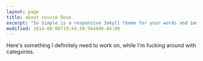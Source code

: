 ```yaml
---
layout: page
title: about sevvie Rose
excerpt: "So Simple is a responsive Jekyll theme for your words and images."
modified: 2014-08-08T19:44:38.564948-04:00
---
```

Here's something I definitely need to work on, while I'm fucking around with
categories.
